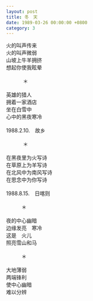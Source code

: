 ```yaml
---
layout: post
title: 冬　天
date: 1989-03-26 00:00:00 +0800
category: 3
---
```


火的叫声传来<br>
火的叫声微弱<br>
山坡上牛羊拥挤<br>
想起你使我眩晕<br>
<br>
　　 　＊<br>
<br>
英雄的猎人<br>
拥着一家酒店<br>
坐在白雪中<br>
心中的黑夜寒冷<br>
<br>
1988.2.10.　故乡<br>
<br>
　　　 ＊<br>
<br>
在黑夜里为火写诗<br>
在草原上为羊写诗<br>
在北风中为南风写诗<br>
在思念中为你写诗<br>
<br>
1988.8.15.　日喀则<br>
<br>
　　　＊<br>
<br>
夜的中心幽暗<br>
边缘发亮　寒冷<br>
这是　火儿<br>
照亮雪山和马<br>
<br>
　　　＊<br>
<br>
大地薄弱<br>
两端锋利<br>
使中心幽暗<br>
难以分辨